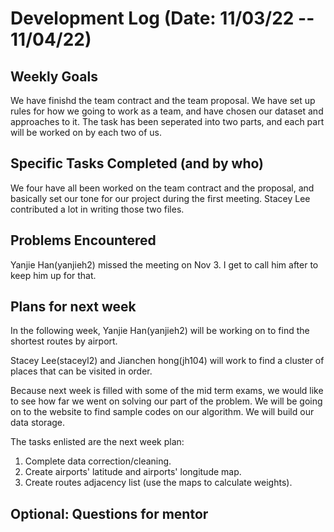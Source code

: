 # Development Log (Date: 11/03/22 -- 11/04/22)

## Weekly Goals
We have finishd the team contract and the team proposal. 
We have set up rules for how we going to work as a team, and have chosen our dataset and approaches to it.
The task has been seperated into two parts, and each part will be worked on by each two of us.

## Specific Tasks Completed (and by who) 
We four have all been worked on the team contract and the proposal, and basically set our tone for our project during the first meeting. 
Stacey Lee contributed a lot in writing those two files.

## Problems Encountered 
Yanjie Han(yanjieh2) missed the meeting on Nov 3. I get to call him after to keep him up for that.

## Plans for next week
In the following week, Yanjie Han(yanjieh2) will be working on to find the shortest routes by airport.

Stacey Lee(staceyl2) and Jianchen hong(jh104) will work to find a cluster of places that can be visited in order.

Because next week is filled with some of the mid term exams, we would like to see how far we went on solving our part of the problem.
We will be going on to the website to find sample codes on our algorithm. We will build our data storage. 

The tasks enlisted are the next week plan:
1. Complete data correction/cleaning.
2. Create airports' latitude and airports' longitude map.
3. Create routes adjacency list (use the maps to calculate weights).


## Optional: Questions for mentor

